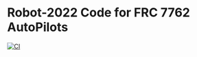# Robot-2022 Code for FRC 7762 AutoPilots

[![CI](https://github.com/De-La-Salle-Robotics/Robot-2022/actions/workflows/gradle.yml/badge.svg)](https://github.com/De-La-Salle-Robotics/Robot-2022/actions/workflows/gradle.yml)
